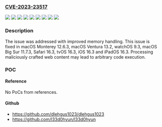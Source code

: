 ### [CVE-2023-23517](https://cve.mitre.org/cgi-bin/cvename.cgi?name=CVE-2023-23517)
![](https://img.shields.io/static/v1?label=Product&message=Safari&color=blue)
![](https://img.shields.io/static/v1?label=Product&message=iOS%20and%20iPadOS&color=blue)
![](https://img.shields.io/static/v1?label=Product&message=macOS&color=blue)
![](https://img.shields.io/static/v1?label=Product&message=tvOS&color=blue)
![](https://img.shields.io/static/v1?label=Product&message=watchOS&color=blue)
![](https://img.shields.io/static/v1?label=Version&message=unspecified%3C%2011.7%20&color=brighgreen)
![](https://img.shields.io/static/v1?label=Version&message=unspecified%3C%2016.3%20&color=brighgreen)
![](https://img.shields.io/static/v1?label=Version&message=unspecified%3C%209.3%20&color=brighgreen)
![](https://img.shields.io/static/v1?label=Vulnerability&message=Processing%20maliciously%20crafted%20web%20content%20may%20lead%20to%20arbitrary%20code%20execution&color=brighgreen)

### Description

The issue was addressed with improved memory handling. This issue is fixed in macOS Monterey 12.6.3, macOS Ventura 13.2, watchOS 9.3, macOS Big Sur 11.7.3, Safari 16.3, tvOS 16.3, iOS 16.3 and iPadOS 16.3. Processing maliciously crafted web content may lead to arbitrary code execution.

### POC

#### Reference
No PoCs from references.

#### Github
- https://github.com/dlehgus1023/dlehgus1023
- https://github.com/l33d0hyun/l33d0hyun

